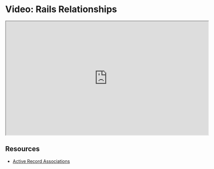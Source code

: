 # Video: Rails Relationships

<iframe src="https://player.vimeo.com/video/606853272/?title=0&byline=0&portrait=0" width="640" height="360" allowfullscreen="allowfullscreen" allow="autoplay; fullscreen; picture-in-picture"></iframe>

## Resources

- [Active Record Associations](https://guides.rubyonrails.org/association_basics.html)
